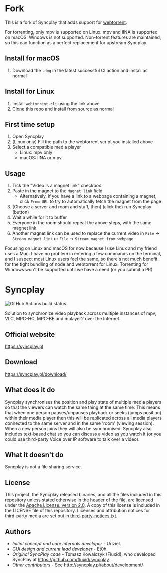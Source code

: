 <!---
# Copyright (C) 2019 Syncplay
# This file is licensed under the MIT license - http://opensource.org/licenses/MIT

# Permission is hereby granted, free of charge, to any person obtaining a copy
# of this software and associated documentation files (the "Software"), to deal
# in the Software without restriction, including without limitation the rights
# to use, copy, modify, merge, publish, distribute, sublicense, and/or sell
# copies of the Software, and to permit persons to whom the Software is
# furnished to do so, subject to the following conditions:

# The above copyright notice and this permission notice shall be included in all
# copies or substantial portions of the Software.

# THE SOFTWARE IS PROVIDED "AS IS", WITHOUT WARRANTY OF ANY KIND, EXPRESS OR
# IMPLIED, INCLUDING BUT NOT LIMITED TO THE WARRANTIES OF MERCHANTABILITY,
# FITNESS FOR A PARTICULAR PURPOSE AND NONINFRINGEMENT. IN NO EVENT SHALL THE
# AUTHORS OR COPYRIGHT HOLDERS BE LIABLE FOR ANY CLAIM, DAMAGES OR OTHER
# LIABILITY, WHETHER IN AN ACTION OF CONTRACT, TORT OR OTHERWISE, ARISING FROM,
# OUT OF OR IN CONNECTION WITH THE SOFTWARE OR THE USE OR OTHER DEALINGS IN THE
# SOFTWARE.
-->

# Fork

This is a fork of Syncplay that adds support for [webtorrent](https://github.com/webtorrent/webtorrent-cli).

For torrenting, only mpv is supported on Linux. mpv and IINA is supported on macOS. Windows is not supported. Non-torrent features are maintained, so this can function as a perfect replacement for upstream Syncplay.

## Install for macOS

1. Download the `.dmg` in the latest successful CI action and install as normal

## Install for Linux

1. Install `webtorrent-cli` using the link above
2. Clone this repo and install from source as normal

## First time setup

1. Open Syncplay
2. (Linux only) Fill the path to the webtorrent script you installed above
3. Select a compatible media player
    - Linux: mpv only
    - macOS: IINA or mpv

## Usage

1. Tick the "Video is a magnet link" checkbox
2. Paste in the magnet to the `Magnet link` field
    - Alternatively, if you have a link to a webpage containing a magnet, click `From URL` to try to automatically fetch the magnet from the page
3. (Choose a server and room and stuff, then) (click the) run Syncplay (button)
4. Wait a while for it to buffer
5. Everyone in the room should repeat the above steps, with the same magnet link
6. Another magnet link can be used to replace the current video in `File` -> `Stream magnet link` or `File` -> `Stream magnet from webpage`

Focusing on Linux and macOS for now because I use Linux and my friend uses a Mac. I have no problem in entering a few commands on the terminal, and I suspect most Linux users feel the same, so there's not much benefit for the tight bundling of node and webtorrent for Linux. Torrenting for Windows won't be supported until we have a need (or you submit a PR)

# Syncplay
![GitHub Actions build status](https://github.com/Syncplay/syncplay/workflows/Build/badge.svg)

Solution to synchronize video playback across multiple instances of mpv, VLC, MPC-HC, MPC-BE and mplayer2 over the Internet.

## Official website
https://syncplay.pl

## Download
https://syncplay.pl/download/

## What does it do

Syncplay synchronises the position and play state of multiple media players so that the viewers can watch the same thing at the same time.
This means that when one person pauses/unpauses playback or seeks (jumps position) within their media player then this will be replicated across all media players connected to the same server and in the same 'room' (viewing session).
When a new person joins they will also be synchronised. Syncplay also includes text-based chat so you can discuss a video as you watch it (or you could use third-party Voice over IP software to talk over a video).

## What it doesn't do

Syncplay is not a file sharing service.

## License

This project, the Syncplay released binaries, and all the files included in this repository unless stated otherwise in the header of the file, are licensed under the [Apache License, version 2.0](https://www.apache.org/licenses/LICENSE-2.0.html). A copy of this license is included in the LICENSE file of this repository. Licenses and attribution notices for third-party media are set out in [third-party-notices.txt](syncplay/resources/third-party-notices.txt).

## Authors
* *Initial concept and core internals developer* - Uriziel.
* *GUI design and current lead developer* - Et0h.
* *Original SyncPlay code* - Tomasz Kowalczyk (Fluxid), who developed SyncPlay at https://github.com/fluxid/syncplay
* *Other contributors* - See http://syncplay.pl/about/development/
